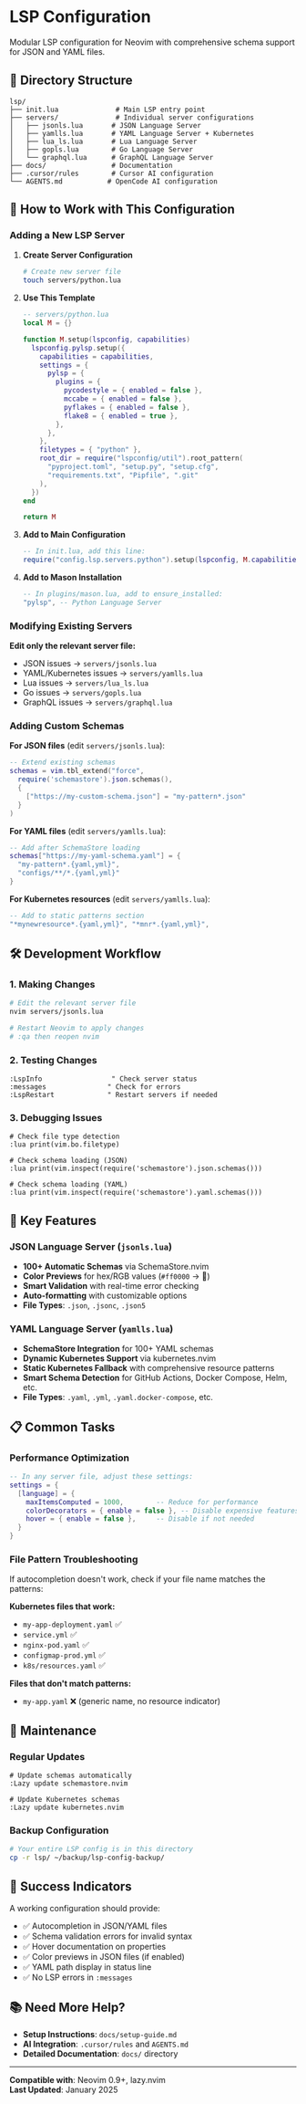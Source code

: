 # LSP Configuration

Modular LSP configuration for Neovim with comprehensive schema support for JSON and YAML files.

## 📂 Directory Structure

```
lsp/
├── init.lua              # Main LSP entry point
├── servers/              # Individual server configurations
│   ├── jsonls.lua       # JSON Language Server
│   ├── yamlls.lua       # YAML Language Server + Kubernetes
│   ├── lua_ls.lua       # Lua Language Server
│   ├── gopls.lua        # Go Language Server
│   └── graphql.lua      # GraphQL Language Server
├── docs/                # Documentation
├── .cursor/rules        # Cursor AI configuration
└── AGENTS.md           # OpenCode AI configuration
```

## 🔧 How to Work with This Configuration

### Adding a New LSP Server

1. **Create Server Configuration**
   ```bash
   # Create new server file
   touch servers/python.lua
   ```

2. **Use This Template**
   ```lua
   -- servers/python.lua
   local M = {}

   function M.setup(lspconfig, capabilities)
     lspconfig.pylsp.setup({
       capabilities = capabilities,
       settings = {
         pylsp = {
           plugins = {
             pycodestyle = { enabled = false },
             mccabe = { enabled = false },
             pyflakes = { enabled = false },
             flake8 = { enabled = true },
           },
         },
       },
       filetypes = { "python" },
       root_dir = require("lspconfig/util").root_pattern(
         "pyproject.toml", "setup.py", "setup.cfg", 
         "requirements.txt", "Pipfile", ".git"
       ),
     })
   end

   return M
   ```

3. **Add to Main Configuration**
   ```lua
   -- In init.lua, add this line:
   require("config.lsp.servers.python").setup(lspconfig, M.capabilities)
   ```

4. **Add to Mason Installation**
   ```lua
   -- In plugins/mason.lua, add to ensure_installed:
   "pylsp", -- Python Language Server
   ```

### Modifying Existing Servers

**Edit only the relevant server file:**
- JSON issues → `servers/jsonls.lua`
- YAML/Kubernetes issues → `servers/yamlls.lua`
- Lua issues → `servers/lua_ls.lua`
- Go issues → `servers/gopls.lua`
- GraphQL issues → `servers/graphql.lua`

### Adding Custom Schemas

**For JSON files** (edit `servers/jsonls.lua`):
```lua
-- Extend existing schemas
schemas = vim.tbl_extend("force", 
  require('schemastore').json.schemas(),
  {
    ["https://my-custom-schema.json"] = "my-pattern*.json"
  }
)
```

**For YAML files** (edit `servers/yamlls.lua`):
```lua
-- Add after SchemaStore loading
schemas["https://my-yaml-schema.yaml"] = {
  "my-pattern*.{yaml,yml}",
  "configs/**/*.{yaml,yml}"
}
```

**For Kubernetes resources** (edit `servers/yamlls.lua`):
```lua
-- Add to static patterns section
"*mynewresource*.{yaml,yml}", "*mnr*.{yaml,yml}",
```

## 🛠️ Development Workflow

### 1. Making Changes
```bash
# Edit the relevant server file
nvim servers/jsonls.lua

# Restart Neovim to apply changes
# :qa then reopen nvim
```

### 2. Testing Changes
```vim
:LspInfo                 " Check server status
:messages               " Check for errors
:LspRestart             " Restart servers if needed
```

### 3. Debugging Issues
```vim
# Check file type detection
:lua print(vim.bo.filetype)

# Check schema loading (JSON)
:lua print(vim.inspect(require('schemastore').json.schemas()))

# Check schema loading (YAML)  
:lua print(vim.inspect(require('schemastore').yaml.schemas()))
```

## 🎯 Key Features

### JSON Language Server (`jsonls.lua`)
- **100+ Automatic Schemas** via SchemaStore.nvim
- **Color Previews** for hex/RGB values (`#ff0000` → 🔴)
- **Smart Validation** with real-time error checking
- **Auto-formatting** with customizable options
- **File Types**: `.json`, `.jsonc`, `.json5`

### YAML Language Server (`yamlls.lua`)
- **SchemaStore Integration** for 100+ YAML schemas
- **Dynamic Kubernetes Support** via kubernetes.nvim
- **Static Kubernetes Fallback** with comprehensive resource patterns
- **Smart Schema Detection** for GitHub Actions, Docker Compose, Helm, etc.
- **File Types**: `.yaml`, `.yml`, `.yaml.docker-compose`, etc.

## 📋 Common Tasks

### Performance Optimization
```lua
-- In any server file, adjust these settings:
settings = {
  [language] = {
    maxItemsComputed = 1000,        -- Reduce for performance
    colorDecorators = { enable = false }, -- Disable expensive features
    hover = { enable = false },     -- Disable if not needed
  }
}
```

### File Pattern Troubleshooting
If autocompletion doesn't work, check if your file name matches the patterns:

**Kubernetes files that work:**
- `my-app-deployment.yaml` ✅
- `service.yml` ✅  
- `nginx-pod.yaml` ✅
- `configmap-prod.yml` ✅
- `k8s/resources.yaml` ✅

**Files that don't match patterns:**
- `my-app.yaml` ❌ (generic name, no resource indicator)

## 🔄 Maintenance

### Regular Updates
```vim
# Update schemas automatically
:Lazy update schemastore.nvim

# Update Kubernetes schemas  
:Lazy update kubernetes.nvim
```

### Backup Configuration
```bash
# Your entire LSP config is in this directory
cp -r lsp/ ~/backup/lsp-config-backup/
```

## 🎯 Success Indicators

A working configuration should provide:
- ✅ Autocompletion in JSON/YAML files
- ✅ Schema validation errors for invalid syntax
- ✅ Hover documentation on properties
- ✅ Color previews in JSON files (if enabled)
- ✅ YAML path display in status line
- ✅ No LSP errors in `:messages`

## 📚 Need More Help?

- **Setup Instructions**: `docs/setup-guide.md`
- **AI Integration**: `.cursor/rules` and `AGENTS.md`
- **Detailed Documentation**: `docs/` directory

---

**Compatible with**: Neovim 0.9+, lazy.nvim  
**Last Updated**: January 2025